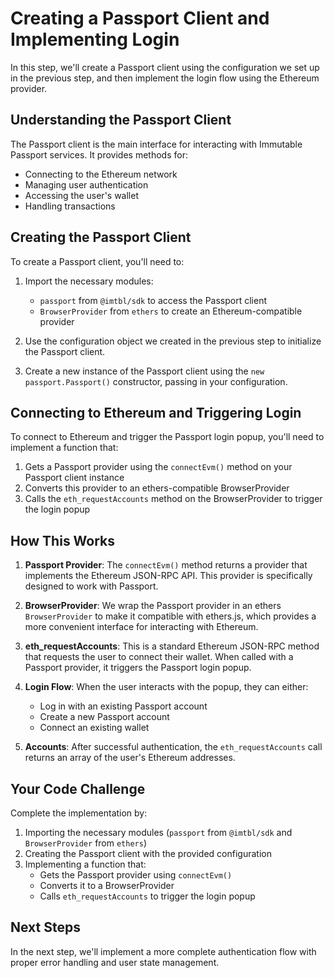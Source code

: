 # Creating a Passport Client and Implementing Login

In this step, we'll create a Passport client using the configuration we set up in the previous step, and then implement the login flow using the Ethereum provider.

## Understanding the Passport Client

The Passport client is the main interface for interacting with Immutable Passport services. It provides methods for:

- Connecting to the Ethereum network
- Managing user authentication
- Accessing the user's wallet
- Handling transactions

## Creating the Passport Client

To create a Passport client, you'll need to:

1. Import the necessary modules:
   - `passport` from `@imtbl/sdk` to access the Passport client
   - `BrowserProvider` from `ethers` to create an Ethereum-compatible provider

2. Use the configuration object we created in the previous step to initialize the Passport client.

3. Create a new instance of the Passport client using the `new passport.Passport()` constructor, passing in your configuration.

## Connecting to Ethereum and Triggering Login

To connect to Ethereum and trigger the Passport login popup, you'll need to implement a function that:

1. Gets a Passport provider using the `connectEvm()` method on your Passport client instance
2. Converts this provider to an ethers-compatible BrowserProvider
3. Calls the `eth_requestAccounts` method on the BrowserProvider to trigger the login popup

## How This Works

1. **Passport Provider**: The `connectEvm()` method returns a provider that implements the Ethereum JSON-RPC API. This provider is specifically designed to work with Passport.

2. **BrowserProvider**: We wrap the Passport provider in an ethers `BrowserProvider` to make it compatible with ethers.js, which provides a more convenient interface for interacting with Ethereum.

3. **eth_requestAccounts**: This is a standard Ethereum JSON-RPC method that requests the user to connect their wallet. When called with a Passport provider, it triggers the Passport login popup.

4. **Login Flow**: When the user interacts with the popup, they can either:
   - Log in with an existing Passport account
   - Create a new Passport account
   - Connect an existing wallet

5. **Accounts**: After successful authentication, the `eth_requestAccounts` call returns an array of the user's Ethereum addresses.

## Your Code Challenge

Complete the implementation by:

1. Importing the necessary modules (`passport` from `@imtbl/sdk` and `BrowserProvider` from `ethers`)
2. Creating the Passport client with the provided configuration
3. Implementing a function that:
   - Gets the Passport provider using `connectEvm()`
   - Converts it to a BrowserProvider
   - Calls `eth_requestAccounts` to trigger the login popup

## Next Steps

In the next step, we'll implement a more complete authentication flow with proper error handling and user state management. 